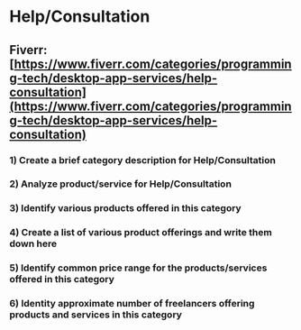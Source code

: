 # Help/Consultation
## Fiverr: [https://www.fiverr.com/categories/programming-tech/desktop-app-services/help-consultation](https://www.fiverr.com/categories/programming-tech/desktop-app-services/help-consultation)
### 1) Create a brief category description for Help/Consultation
### 2) Analyze product/service for Help/Consultation
### 3) Identify various products offered in this category
### 4) Create a list of various product offerings and write them down here
### 5) Identify common price range for the products/services offered in this category
### 6) Identity approximate number of freelancers offering products and services in this category

